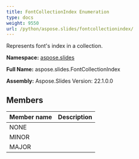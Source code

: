 ```yaml
---
title: FontCollectionIndex Enumeration
type: docs
weight: 9550
url: /python/aspose.slides/fontcollectionindex/
---
```


Represents font's index in a collection.

**Namespace:** [aspose.slides](/python/aspose.slides/)

**Full Name:** aspose.slides.FontCollectionIndex

**Assembly:**  Aspose.Slides Version: 22.1.0.0

## **Members**
|**Member name**|**Description**|
| :- | :- |
|NONE||
|MINOR||
|MAJOR||
